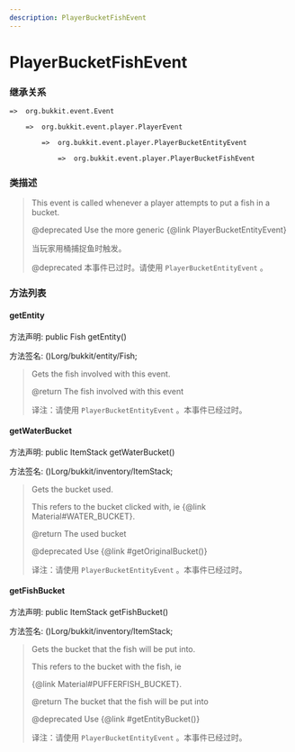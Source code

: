 ```yaml
---
description: PlayerBucketFishEvent
---
```


# PlayerBucketFishEvent

### 继承关系

    =>  org.bukkit.event.Event

        =>  org.bukkit.event.player.PlayerEvent

            =>  org.bukkit.event.player.PlayerBucketEntityEvent

                =>  org.bukkit.event.player.PlayerBucketFishEvent

### 类描述

> This event is called whenever a player attempts to put a fish in a bucket.
>
> @deprecated Use the more generic {@link PlayerBucketEntityEvent}
> 
>
> 
> 当玩家用桶捕捉鱼时触发。
>
> @deprecated 本事件已过时。请使用 `PlayerBucketEntityEvent` 。

### 方法列表

#### getEntity

方法声明: public Fish getEntity()

方法签名: ()Lorg/bukkit/entity/Fish;

> Gets the fish involved with this event.
>
> @return The fish involved with this event
> 
>
> 
> 译注：请使用 `PlayerBucketEntityEvent` 。本事件已经过时。

#### getWaterBucket

方法声明: public ItemStack getWaterBucket()

方法签名: ()Lorg/bukkit/inventory/ItemStack;

> Gets the bucket used.
>
> This refers to the bucket clicked with, ie {@link Material#WATER_BUCKET}.
>
> @return The used bucket
>
> @deprecated Use {@link #getOriginalBucket()}
> 
>
> 
> 译注：请使用 `PlayerBucketEntityEvent` 。本事件已经过时。

#### getFishBucket

方法声明: public ItemStack getFishBucket()

方法签名: ()Lorg/bukkit/inventory/ItemStack;

> Gets the bucket that the fish will be put into.
>
> This refers to the bucket with the fish, ie
>
> {@link Material#PUFFERFISH_BUCKET}.
>
> @return The bucket that the fish will be put into
>
> @deprecated Use {@link #getEntityBucket()}
> 
>
> 
> 译注：请使用 `PlayerBucketEntityEvent` 。本事件已经过时。